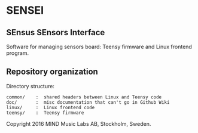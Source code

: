 # SENSEI
## SEnsus SEnsors Interface

Software for managing sensors board: Teensy firmware and Linux frontend program.

## Repository organization

Directory structure:

```
common/    :  shared headers between Linux and Teensy code
doc/       :  misc documentation that can't go in Github Wiki
linux/     :  Linux frontend code
teensy/    :  Teensy firmware
```

Copyright 2016 MIND Music Labs AB, Stockholm, Sweden.
